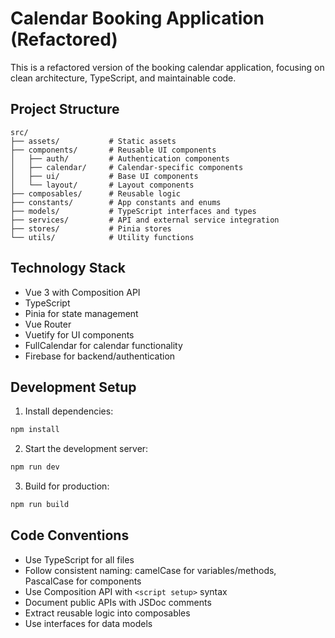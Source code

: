# Calendar Booking Application (Refactored)

This is a refactored version of the booking calendar application, focusing on clean architecture, TypeScript, and maintainable code.

## Project Structure

```
src/
├── assets/           # Static assets
├── components/       # Reusable UI components
│   ├── auth/         # Authentication components
│   ├── calendar/     # Calendar-specific components
│   ├── ui/           # Base UI components
│   └── layout/       # Layout components
├── composables/      # Reusable logic
├── constants/        # App constants and enums
├── models/           # TypeScript interfaces and types
├── services/         # API and external service integration
├── stores/           # Pinia stores
└── utils/            # Utility functions
```

## Technology Stack

- Vue 3 with Composition API
- TypeScript
- Pinia for state management
- Vue Router
- Vuetify for UI components
- FullCalendar for calendar functionality
- Firebase for backend/authentication

## Development Setup

1. Install dependencies:
```bash
npm install
```

2. Start the development server:
```bash
npm run dev
```

3. Build for production:
```bash
npm run build
```

## Code Conventions

- Use TypeScript for all files
- Follow consistent naming: camelCase for variables/methods, PascalCase for components
- Use Composition API with `<script setup>` syntax
- Document public APIs with JSDoc comments
- Extract reusable logic into composables
- Use interfaces for data models 